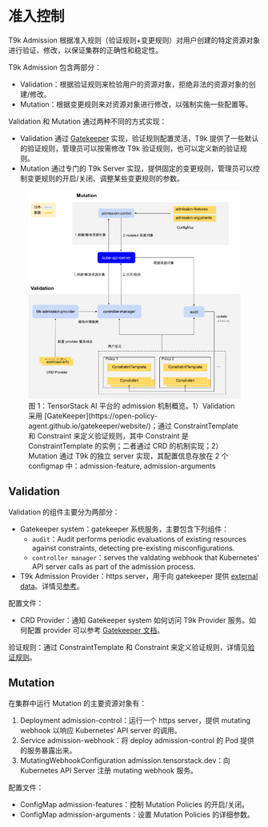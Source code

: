 # 准入控制

T9k Admission 根据准入规则（验证规则+变更规则）对用户创建的特定资源对象进行验证、修改，以保证集群的正确性和稳定性。

T9k Admission 包含两部分：

* Validation：根据验证规则来检验用户的资源对象，拒绝非法的资源对象的创建/修改。
* Mutation：根据变更规则来对资源对象进行修改，以强制实施一些配置等。

Validation 和 Mutation 通过两种不同的方式实现：

* Validation 通过 <a target="_blank" rel="noopener noreferrer" href="https://open-policy-agent.github.io/gatekeeper/website/docs">Gatekeeper</a> 实现，验证规则配置灵活，T9k 提供了一些默认的验证规则，管理员可以按需修改 T9k 验证规则，也可以定义新的验证规则。
* Mutation 通过专门的 T9k Server 实现，提供固定的变更规则，管理员可以控制变更规则的开启/关闭、调整某些变更规则的参数。

<figure class="architecture">
  <img alt="architecture" src="../../assets/resource-management/validation-mutation.png" />
  <figcaption>图 1：TensorStack AI 平台的 admission 机制概览。1）Validation 采用 [GateKeeper](https://open-policy-agent.github.io/gatekeeper/website/)；通过 ConstraintTemplate 和 Constraint 来定义验证规则，其中 Constraint 是 ConstraintTemplate 的实例；二者通过 CRD 的机制实现；2）Mutation 通过 T9k 的独立 server 实现，其配置信息存放在 2 个 configmap 中：admission-feature, admission-arguments</figcaption>
</figure>

## Validation

Validation 的组件主要分为两部分：

* Gatekeeper system：gatekeeper 系统服务，主要包含下列组件：
    * `audit`：Audit performs periodic evaluations of existing resources against constraints, detecting pre-existing misconfigurations.
    * `controller manager`：serves the valdating webhook that Kubernetes' API server calls as part of the admission process.
* T9k Admission Provider：https server，用于向 gatekeeper 提供 <a target="_blank" rel="noopener noreferrer" href="https://open-policy-agent.github.io/gatekeeper/website/docs/externaldata">external data</a>。详情见[参考]()。

配置文件：

* CRD Provider：通知 Gatekeeper system 如何访问 T9k Provider 服务。如何配置 provider 可以参考 <a target="_blank" rel="noopener noreferrer" href="https://open-policy-agent.github.io/gatekeeper/website/docs/externaldata/#providers">Gatekeeper 文档</a>。

验证规则：通过 ConstraintTemplate 和 Constraint 来定义验证规则，详情见[验证规则](./validation.md#验证规则)。

## Mutation

在集群中运行 Mutation 的主要资源对象有：

1. Deployment admission-control：运行一个 https server，提供 mutating webhook 以响应 Kubernetes‘ API server 的调用。
1. Service admission-webhook：将 deploy admission-control 的 Pod 提供的服务暴露出来。
1. MutatingWebhookConfiguration admission.tensorstack.dev：向 Kubernetes API Server 注册 mutating webhook 服务。

配置文件：

* ConfigMap admission-features：控制 Mutation Policies 的开启/关闭。
* ConfigMap admission-arguments：设置 Mutation Policies 的详细参数。
